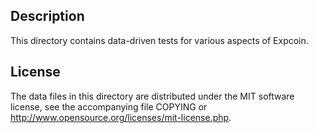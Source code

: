 Description
------------

This directory contains data-driven tests for various aspects of Expcoin.

License
--------

The data files in this directory are distributed under the MIT software
license, see the accompanying file COPYING or
http://www.opensource.org/licenses/mit-license.php.

